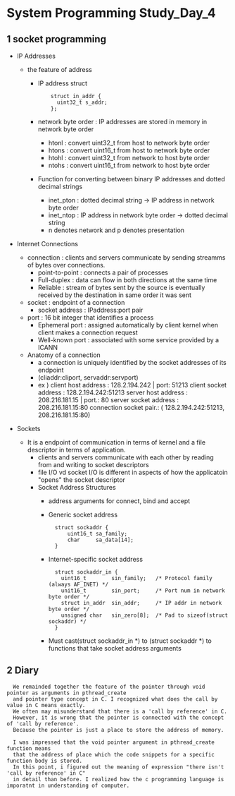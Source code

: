 # System Programming Study_Day_4

## 1 socket programming 

  - IP Addresses
      - the feature of address
          * IP address struct

                    struct in_addr {
                      uint32_t s_addr;
                    };

          * network byte order : IP addresses are stored in memory in network byte order
              + htonl : convert uint32_t from host to network byte order
              + htons : convert uint16_t from host to network byte order
              + htohl : convert uint32_t from network to host byte order
              + ntohs : convert uint16_t from network to host byte order
          * Function for converting between binary IP addresses and dotted decimal strings
              + inet_pton : dotted decimal string -> IP address in network byte order
              + inet_ntop : IP address in network byte order -> dotted decimal string
              + n denotes network and p denotes presentation

  - Internet Connections
      - connection : clients and servers communicate by sending streamms of bytes over connections.
          * point-to-point : connects a pair of processes
          * Full-duplex : data can flow in both directions at the same time
          * Reliable : stream of bytes sent by the source is eventually received 
                        by the destination in same order it was sent
      - socket : endpoint of a connection
          * socket address : IPaddress:port pair
      - port : 16 bit integer that identifies a process
          * Ephemeral port : assigned automatically by client kernel when client makes a connection request
          * Well-known port : associated with some service provided by a ICANN
      - Anatomy of a connection
          * a connection is uniquely identified by the socket addresses of its endpoint
          * (cliaddr:cliport, servaddr:servport)
          * ex ) client host address : 128.2.194.242  | port: 51213 
                 client socket address : 128.2.194.242:51213
                 server host address : 208.216.181.15 | port.: 80
                 server socket address : 208.216.181.15:80
                 connection socket pair.: ( 128.2.194.242:51213, 208.216.181.15:80)
                 
  - Sockets
      - It is a endpoint of communication in terms of kernel and a file descriptor in terms of application.
          * clients and servers communicate with each other by reading from and writing to socket descriptors
          * file I/O vd socket I/O is different in aspects of how the applicatoin "opens" the socket descriptor
          * Socket Address Structures
              + address arguments for connect, bind and accept
              + Generic socket address
                   
                      struct sockaddr {
                          uint16_t sa_family;
                          char     sa_data[14];
                      }
                      
              + Internet-specific socket address
                      
                      struct sockaddr_in {
                        uint16_t        sin_family;   /* Protocol family (always AF_INET) */
                        unit16_t        sin_port;     /* Port num in network byte order */
                        struct in_addr  sin_addr;     /* IP addr in network byte order */
                        unsigned char   sin_zero[8];  /* Pad to sizeof(struct sockaddr) */
                      }
                      
              + Must cast(struct sockaddr_in *) to (struct sockaddr *) to functions that take socket address arguments

## 2 Diary

      We remainded together the feature of the pointer through void pointer as arguments in pthread_create
      and pointer type concept in C. I recognized what does the call by value in C means exactly.
      We often may misunderstand that there is a 'call by reference' in C. 
      However, it is wrong that the pointer is connected with the concept of 'call by reference'. 
      Because the pointer is just a place to store the address of memory.
      
      I was impressed that the void pointer argument in pthread_create function means 
      that the address of place which the code snippets for a specific function body is stored.
      In this point, i figured out the meaning of expression "there isn't 'call by reference' in C" 
      in detail than before. I realized how the c programming language is imporatnt in understanding of computer.
      
      
